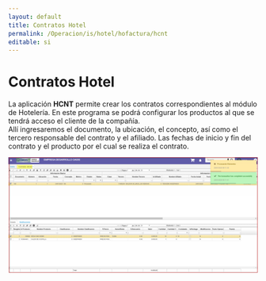 ```yaml
---
layout: default
title: Contratos Hotel
permalink: /Operacion/is/hotel/hofactura/hcnt
editable: si
---
```


# Contratos Hotel

La aplicación **HCNT** permite crear los contratos correspondientes al módulo de Hotelería. En este programa se podrá configurar los productos al que se tendrá acceso el cliente de la compañía.  
Allí ingresaremos el documento, la ubicación, el concepto, así como el tercero responsable del contrato y el afiliado. Las fechas de inicio y fin del contrato y el producto por el cual se realiza el contrato.  

![](hcnt2.png)





